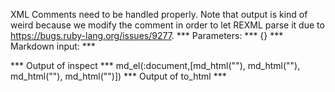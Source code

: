 XML Comments need to be handled properly.
Note that output is kind of weird because we modify the comment in order to let REXML parse it due to https://bugs.ruby-lang.org/issues/9277.
*** Parameters: ***
{}
*** Markdown input: ***
<!--
&rsquo;
-->

<!-- declarations for <head> & <body> -->

<!-- -- is invalid -->

<!-- -- is
invalid -->

*** Output of inspect ***
md_el(:document,[md_html("<!--\n&rsquo;\n-->"),
	md_html("<!-- declarations for <head> & <body> -->"),
	md_html("<!-- - is invalid -->"),
	md_html("<!-- - is\ninvalid -->")])
*** Output of to_html ***
<!--
&rsquo;
-->

<!-- declarations for <head> & <body> -->

<!-- - is invalid -->

<!-- - is
invalid -->
